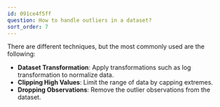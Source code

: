 ```yaml
---
id: 091ce4f5ff
question: How to handle outliers in a dataset?
sort_order: 7
---
```


There are different techniques, but the most commonly used are the following:

- **Dataset Transformation**: Apply transformations such as log transformation to normalize data.
- **Clipping High Values**: Limit the range of data by capping extremes.
- **Dropping Observations**: Remove the outlier observations from the dataset.